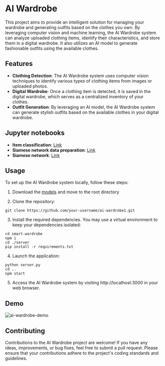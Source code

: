 # AI Wardrobe
This project aims to provide an intelligent solution for managing your wardrobe and generating outfits based on the clothes you own. By leveraging computer vision and machine learning, the AI Wardrobe system can analyze uploaded clothing items, identify their characteristics, and store them in a digital wardrobe. It also utilizes an AI model to generate fashionable outfits using the available clothes.

## Features
* **Clothing Detection**: The AI Wardrobe system uses computer vision techniques to identify various types of clothing items from images or uploaded photos.
* **Digital Wardrobe**: Once a clothing item is detected, it is saved in the digital wardrobe, which serves as a centralized inventory of your clothes.
* **Outfit Generation**: By leveraging an AI model, the AI Wardrobe system can generate stylish outfits based on the available clothes in your digital wardrobe.

## Jupyter notebooks
* **Item classification**: [Link](https://colab.research.google.com/drive/1rBoMSQz3JSipRs9IQRFEHFFgR_rb_uhx?usp=sharing)
*  **Siamese network data preparation**: [Link](https://colab.research.google.com/drive/1VG9TsyyLwghVEmNTNt2e0lSv1n6BZhT6?usp=share_link)
*  **Siamese network**: [Link](https://colab.research.google.com/drive/1suMfgb-5VG7dK852z-YcrP5ZYUHPKYlB?usp=sharing)

## Usage

To set up the AI Wardrobe system locally, follow these steps:

1. Download the [models](https://drive.google.com/file/d/1iR8BF3As2roXZdprnVHAXmc3TuRHzq18/view?usp=share_link) and move to the root directory

2. Clone the repository:
```
git clone https://github.com/your-username/ai-wardrobe1.git
```
3. Install the required dependencies. You may use a virtual environment to keep your dependencies isolated:
```
cd smart-wardrobe
npm i
cd ./server
pip install -r requirements.txt
```
4. Launch the application:
```
python server.py
cd ..
npm start
```
5. Access the AI Wardrobe system by visiting http://localhost:3000 in your web browser.

## Demo

![ai-wardrobe-demo](https://github.com/user-attachments/assets/89679dca-fb7e-42f7-b54f-28d0a2baac1f)



## Contributing
Contributions to the AI Wardrobe project are welcome! If you have any ideas, improvements, or bug fixes, feel free to submit a pull request. Please ensure that your contributions adhere to the project's coding standards and guidelines.

